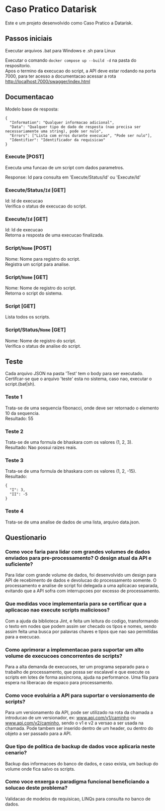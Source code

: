 # Caso Pratico Datarisk

Este e um projeto desenvolvido como Caso Pratico a Datarisk.

## Passos iniciais

Executar arquivos .bat para Windows e .sh para Linux

Executar o comando <code>docker compose up --build -d</code> na pasta do respositorio.  
Apos o termino da execucao do script, a API deve estar rodando na porta 7000, para ter acesso a documentacao
acessar a rota <http://localhost:7000/swagger/index.html>

## Documentacao

Modelo base de resposta:  
```
{  
  "Information": "Qualquer informacao adicional",  
  "Data": "Qualquer tipo de dado de resposta (nao precisa ser necessariamente uma string), pode ser nulo",  
  "Errors": ["Lista com erros durante execucao", "Pode ser nulo"],  
  "Identifier": "Identificador da requisicao"  
}
```

### Execute [POST]

Executa uma funcao de um script com dados parametros.

Response: Id para consulta em 'Execute/Status/Id' ou 'Execute/Id'

### Execute/Status/<code>Id</code> [GET]

Id: Id de execucao  
Verifica o status de execucao do script.

### Execute/<code>Id</code> [GET]

Id: Id de execucao  
Retorna a resposta de uma execucao finalizada.

### Script/<code>Nome</code> [POST]

Nome: Nome para registro do script.  
Registra um script para analise.

### Script/<code>Nome</code> [GET]

Nome: Nome de registro do script.  
Retorna o script do sistema.

### Script [GET]

Lista todos os scripts.

### Script/Status/<code>Nome</code> [GET]

Nome: Nome de registro do script.  
Verifica o status de analise do script.

## Teste

Cada arquivo JSON na pasta 'Test' tem o body para ser executado.  
Certifcar-se que o arquivo 'teste' esta no sistema, caso nao, executar o script.(bat|sh).

### Teste 1
Trata-se de uma sequencia fibonacci, onde deve ser retornado o elemento 10 da sequencia.  
Resultado: 55

### Teste 2
Trata-se de uma formula de bhaskara com os valores (1, 2, 3).  
Resultado: Nao possui raizes reais.

### Teste 3
Trata-se de uma formula de bhaskara com os valores (1, 2, -15).  
Resultado:
```
{  
  "I": 3,  
  "II": -5  
}
```

### Teste 4
Trata-se de uma analise de dados de uma lista, arquivo data.json.

## Questionario

### Como voce faria para lidar com grandes volumes de dados enviados para pre-processamento? O design atual da API e suficiente?

Para lidar com grande volume de dados, foi desenvolvido um design para API de recebimento de dados e devolucao
do processamento somente. O processamento e analise de script foi delegada a uma aplicacao separada, evitando
que a API sofra com interrupcoes por excesso de processamento.

### Que medidas voce implementaria para se certificar que a aplicacao nao execute scripts maliciosos?

Com a ajuda da biblioteca Jint, e feita um leitura do codigo, transformando o texto em nodes que podem
assim ser checado os tipos e nomes, sendo assim feita uma busca por palavras chaves e tipos que nao sao permitidas
para a execucao.

### Como aprimorar a implementacao para suportar um alto volume de execucoes concorrentes de scripts?

Para a alta demanda de execucoes, ter um programa separado para o trabalho de processamento, que possa
ser escalavel e que execute os scripts em lotes de forma assincrona, ajuda na performance.
Uma fila para espera na liberacao de espaco para processamento.

### Como voce evoluiria a API para suportar o versionamento de scripts?

Para um versionamento da API, pode ser utilizado na rota da chamada a introducao de um versionador,
ex: www.api.com/v1/caminho ou www.api.com/v2/caminho, sendo o v1 e v2 a versao a ser usada na chamada.
Pode tambem ser inserido dentro de um header, ou dentro do objeto a ser passado para a API.

### Que tipo de politica de backup de dados voce aplicaria neste cenario?

Backup das informacoes do banco de dados, e caso exista, um backup do volume onde fica salvo os scripts.

### Como voce enxerga o paradigma funcional beneficiando a solucao deste problema?

Validacao de modelos de requisicao, LINQs para consulta no banco de dados.
